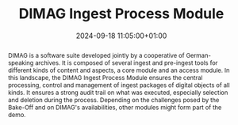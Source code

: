 ---
abstract: DIMAG is a software suite developed jointly by a cooperative of German-speaking
  archives. It is composed of several ingest and pre-ingest tools for different kinds
  of content and aspects, a core module and an access module. In this landscape, the
  DIMAG Ingest Process Module ensures the central processing, control and management
  of ingest packages of digital objects of all kinds. It ensures a strong audit trail
  on what was executed, especially selection and deletion during the process. Depending
  on the challenges posed by the Bake-Off and on DIMAG's availabilities, other modules
  might form part of the demo.
creators:
- Annekathrin Miegel
- ' Kai Naumann'
date: 2024-09-18 11:05:00+01:00
document_url: ''
grand_parent: iPRES
institutions: []
keywords:
- information management principles
- scaling up
landing_page_url: ''
language: eng
layout: publication
license: Creative Commons Attribution 4.0 (CC-BY-4.0)
notes_url: https://docs.google.com/document/d/1tSJimjLpVuNNMjbB3KZ5gPwYh7j3jrlWt1Vjsygx4yc/edit#heading=h.aar4tupij1po
parent: iPRES 2024
publication_type: tool demo
size: null
slides_url: ''
source_name: iPRES
stream_url: https://www.archief.vlaanderen.be/archief/records/dossiers/5acb210228ce4315ae650812d056a482329eb83ed2dc42398a51505dc153be81/documents/3c14f516b3bb42e6808a7c66fd54429b36d34b3d55634a3fb48a382b6aaa18f0
title: DIMAG Ingest Process Module
year: 2024
---